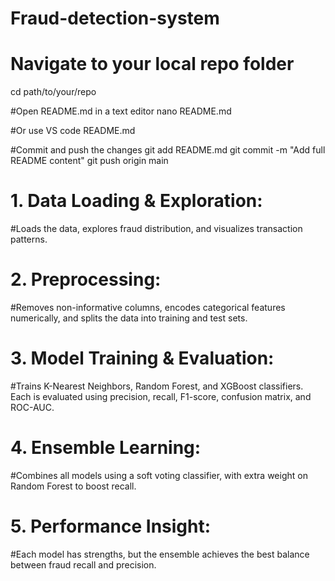 # Fraud-detection-system


#	Navigate to your local repo folder
cd path/to/your/repo

#Open README.md in a text editor
nano README.md

#Or use VS 
code README.md

#Commit and push the changes
git add README.md
git commit -m "Add full README content"
git push origin main



#	1.	Data Loading & Exploration:
#Loads the data, explores fraud distribution, and visualizes transaction patterns.
#	2.	Preprocessing:
#Removes non-informative columns, encodes categorical features numerically, and splits the data into training and test sets.
#	3.	Model Training & Evaluation:
#Trains K-Nearest Neighbors, Random Forest, and XGBoost classifiers. Each is evaluated using precision, recall, F1-score, confusion matrix, and ROC-AUC.
#	4.	Ensemble Learning:
#Combines all models using a soft voting classifier, with extra weight on Random Forest to boost recall.
#	5.	Performance Insight:
#Each model has strengths, but the ensemble achieves the best balance between fraud recall and precision.
